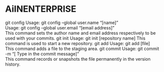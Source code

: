 # AiINENTERPRISE
git config
Usage: git config –global user.name “[name]”  
Usage: git config –global user.email “[email address]”  
This command sets the author name and email address respectively to be used with your commits.
git init
Usage: git init [repository name]
This command is used to start a new repository.
git add
Usage: git add [file]  
This command adds a file to the staging area.
git commit
Usage: git commit -m “[ Type in the commit message]”  
This command records or snapshots the file permanently in the version history.
